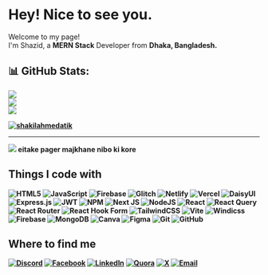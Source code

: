 # Hey! Nice to see you.
<p>Welcome to my page! </br>  I'm Shazid, a <b> MERN Stack</b> Developer from <b>Dhaka, Bangladesh.<b> </p>

## 📊 GitHub Stats:
![](https://github-readme-stats.vercel.app/api?username=Shazidulislam&theme=default&hide_border=false&include_all_commits=false&count_private=false)<br/>
![](https://nirzak-streak-stats.vercel.app/?user=Shazidulislam&theme=default&hide_border=false)<br/>
![](https://github-readme-stats.vercel.app/api/top-langs/?username=Shazidulislam&theme=default&hide_border=false&include_all_commits=false&count_private=false&layout=compact)

<p align="left"> <a href="https://github.com/shakilahmedatik/github-profile-trophy"><img src="https://github-profile-trophy.vercel.app/?username=shakilahmedatik&row=1&column=6&theme=onedark" alt="shakilahmedatik" /></a> </p>

---
[![](https://visitcount.itsvg.in/api?id=Shazidulislam&icon=0&color=0)](https://visitcount.itsvg.in)  eitake pager majkhane nibo ki kore

## Things I code with
![HTML5](https://img.shields.io/badge/html5-%23E34F26.svg?style=for-the-badge&logo=html5&logoColor=white) ![JavaScript](https://img.shields.io/badge/javascript-%23323330.svg?style=for-the-badge&logo=javascript&logoColor=%23F7DF1E) ![Firebase](https://img.shields.io/badge/firebase-%23039BE5.svg?style=for-the-badge&logo=firebase) ![Glitch](https://img.shields.io/badge/glitch-%233333FF.svg?style=for-the-badge&logo=glitch&logoColor=white) ![Netlify](https://img.shields.io/badge/netlify-%23000000.svg?style=for-the-badge&logo=netlify&logoColor=#00C7B7) ![Vercel](https://img.shields.io/badge/vercel-%23000000.svg?style=for-the-badge&logo=vercel&logoColor=white) ![DaisyUI](https://img.shields.io/badge/daisyui-5A0EF8?style=for-the-badge&logo=daisyui&logoColor=white) ![Express.js](https://img.shields.io/badge/express.js-%23404d59.svg?style=for-the-badge&logo=express&logoColor=%2361DAFB) ![JWT](https://img.shields.io/badge/JWT-black?style=for-the-badge&logo=JSON%20web%20tokens) ![NPM](https://img.shields.io/badge/NPM-%23CB3837.svg?style=for-the-badge&logo=npm&logoColor=white) ![Next JS](https://img.shields.io/badge/Next-black?style=for-the-badge&logo=next.js&logoColor=white) ![NodeJS](https://img.shields.io/badge/node.js-6DA55F?style=for-the-badge&logo=node.js&logoColor=white) ![React](https://img.shields.io/badge/react-%2320232a.svg?style=for-the-badge&logo=react&logoColor=%2361DAFB) ![React Query](https://img.shields.io/badge/-React%20Query-FF4154?style=for-the-badge&logo=react%20query&logoColor=white) ![React Router](https://img.shields.io/badge/React_Router-CA4245?style=for-the-badge&logo=react-router&logoColor=white) ![React Hook Form](https://img.shields.io/badge/React%20Hook%20Form-%23EC5990.svg?style=for-the-badge&logo=reacthookform&logoColor=white) ![TailwindCSS](https://img.shields.io/badge/tailwindcss-%2338B2AC.svg?style=for-the-badge&logo=tailwind-css&logoColor=white) ![Vite](https://img.shields.io/badge/vite-%23646CFF.svg?style=for-the-badge&logo=vite&logoColor=white) ![Windicss](https://img.shields.io/badge/windicss-48B0F1.svg?style=for-the-badge&logo=windi-css&logoColor=white) ![Firebase](https://img.shields.io/badge/firebase-a08021?style=for-the-badge&logo=firebase&logoColor=ffcd34) ![MongoDB](https://img.shields.io/badge/MongoDB-%234ea94b.svg?style=for-the-badge&logo=mongodb&logoColor=white) ![Canva](https://img.shields.io/badge/Canva-%2300C4CC.svg?style=for-the-badge&logo=Canva&logoColor=white) ![Figma](https://img.shields.io/badge/figma-%23F24E1E.svg?style=for-the-badge&logo=figma&logoColor=white) ![Git](https://img.shields.io/badge/git-%23F05033.svg?style=for-the-badge&logo=git&logoColor=white) ![GitHub](https://img.shields.io/badge/github-%23121011.svg?style=for-the-badge&logo=github&logoColor=white)

## Where to find me
[![Discord](https://img.shields.io/badge/Discord-%237289DA.svg?logo=discord&logoColor=white)](https://discord.gg/YOUR_INVITE_CODE) 
[![Facebook](https://img.shields.io/badge/Facebook-%231877F2.svg?logo=Facebook&logoColor=white)](https://facebook.com/shazidul.islam.208585) 
[![LinkedIn](https://img.shields.io/badge/LinkedIn-%230077B5.svg?logo=linkedin&logoColor=white)](https://linkedin.com/in/shazidul-islam-388a16366/) 
[![Quora](https://img.shields.io/badge/Quora-%23B92B27.svg?logo=Quora&logoColor=white)](https://quora.com/profile/Shamim-Ahasun-Shazid) 
[![X](https://img.shields.io/badge/X-black.svg?logo=X&logoColor=white)](https://x.com/YOUR_USERNAME) 
[![Email](https://img.shields.io/badge/Email-D14836?logo=gmail&logoColor=white)](mailto:shazidulislam910@gmail.com)


<!-- Proudly created with GPRM ( https://gprm.itsvg.in ) -->


